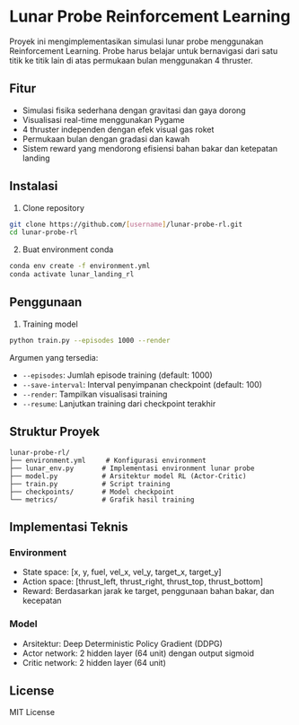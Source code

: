 # Lunar Probe Reinforcement Learning

Proyek ini mengimplementasikan simulasi lunar probe menggunakan Reinforcement Learning. Probe harus belajar untuk bernavigasi dari satu titik ke titik lain di atas permukaan bulan menggunakan 4 thruster.

## Fitur
- Simulasi fisika sederhana dengan gravitasi dan gaya dorong
- Visualisasi real-time menggunakan Pygame
- 4 thruster independen dengan efek visual gas roket
- Permukaan bulan dengan gradasi dan kawah
- Sistem reward yang mendorong efisiensi bahan bakar dan ketepatan landing

## Instalasi

1. Clone repository
```bash
git clone https://github.com/[username]/lunar-probe-rl.git
cd lunar-probe-rl
```

2. Buat environment conda
```bash
conda env create -f environment.yml
conda activate lunar_landing_rl
```

## Penggunaan

1. Training model
```bash
python train.py --episodes 1000 --render
```

Argumen yang tersedia:
- `--episodes`: Jumlah episode training (default: 1000)
- `--save-interval`: Interval penyimpanan checkpoint (default: 100)
- `--render`: Tampilkan visualisasi training
- `--resume`: Lanjutkan training dari checkpoint terakhir

## Struktur Proyek
```
lunar-probe-rl/
├── environment.yml     # Konfigurasi environment
├── lunar_env.py       # Implementasi environment lunar probe
├── model.py           # Arsitektur model RL (Actor-Critic)
├── train.py           # Script training
├── checkpoints/       # Model checkpoint
└── metrics/           # Grafik hasil training
```

## Implementasi Teknis

### Environment
- State space: [x, y, fuel, vel_x, vel_y, target_x, target_y]
- Action space: [thrust_left, thrust_right, thrust_top, thrust_bottom]
- Reward: Berdasarkan jarak ke target, penggunaan bahan bakar, dan kecepatan

### Model
- Arsitektur: Deep Deterministic Policy Gradient (DDPG)
- Actor network: 2 hidden layer (64 unit) dengan output sigmoid
- Critic network: 2 hidden layer (64 unit)

## License
MIT License